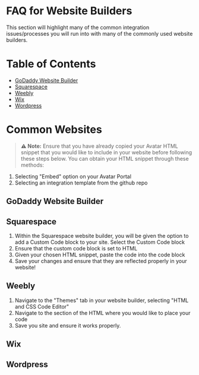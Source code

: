 # FAQ for Website Builders

This section will highlight many of the common integration issues/processes you will run into with many of the commonly used website builders.

# Table of Contents

- [GoDaddy Website Builder](#godaddy-website-builder)
- [Squarespace](#squarespace)
- [Weebly](#weebly)
- [Wix](#wix)
- [Wordpress](#wordpress)

# Common Websites

> **⚠️ Note:** Ensure that you have already copied your Avatar HTML snippet that you would like to include in your website before following these steps below. You can obtain your HTML snippet through these methods:

1. Selecting "Embed" option on your Avatar Portal
2. Selecting an integration template from the github repo

## GoDaddy Website Builder

## Squarespace

1. Within the Squarespace website builder, you will be given the option to add a Custom Code block to your site. Select the Custom Code block
2. Ensure that the custom code block is set to HTML
3. Given your chosen HTML snippet, paste the code into the code block
4. Save your changes and ensure that they are reflected properly in your website!

## Weebly

1. Navigate to the "Themes" tab in your website builder, selecting "HTML and CSS Code Editor"
2. Navigate to the section of the HTML where you would like to place your code
3. Save you site and ensure it works properly.

## Wix

## Wordpress
